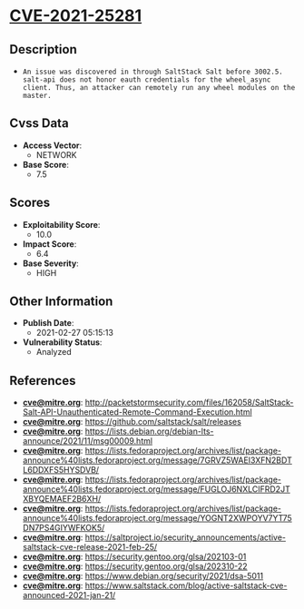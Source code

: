 
# [CVE-2021-25281](https://cve.mitre.org/cgi-bin/cvename.cgi?name=CVE-2021-25281)

## Description

- `An issue was discovered in through SaltStack Salt before 3002.5. salt-api does not honor eauth credentials for the wheel_async client. Thus, an attacker can remotely run any wheel modules on the master.`

## Cvss Data

- **Access Vector**:
  - NETWORK
- **Base Score**:
  - 7.5

## Scores

- **Exploitability Score**:
  - 10.0
- **Impact Score**:
  - 6.4
- **Base Severity**:
  - HIGH

## Other Information

- **Publish Date**:
  - 2021-02-27 05:15:13
- **Vulnerability Status**:
  - Analyzed

## References

- **cve@mitre.org**: http://packetstormsecurity.com/files/162058/SaltStack-Salt-API-Unauthenticated-Remote-Command-Execution.html
- **cve@mitre.org**: https://github.com/saltstack/salt/releases
- **cve@mitre.org**: https://lists.debian.org/debian-lts-announce/2021/11/msg00009.html
- **cve@mitre.org**: https://lists.fedoraproject.org/archives/list/package-announce%40lists.fedoraproject.org/message/7GRVZ5WAEI3XFN2BDTL6DDXFS5HYSDVB/
- **cve@mitre.org**: https://lists.fedoraproject.org/archives/list/package-announce%40lists.fedoraproject.org/message/FUGLOJ6NXLCIFRD2JTXBYQEMAEF2B6XH/
- **cve@mitre.org**: https://lists.fedoraproject.org/archives/list/package-announce%40lists.fedoraproject.org/message/YOGNT2XWPOYV7YT75DN7PS4GIYWFKOK5/
- **cve@mitre.org**: https://saltproject.io/security_announcements/active-saltstack-cve-release-2021-feb-25/
- **cve@mitre.org**: https://security.gentoo.org/glsa/202103-01
- **cve@mitre.org**: https://security.gentoo.org/glsa/202310-22
- **cve@mitre.org**: https://www.debian.org/security/2021/dsa-5011
- **cve@mitre.org**: https://www.saltstack.com/blog/active-saltstack-cve-announced-2021-jan-21/
